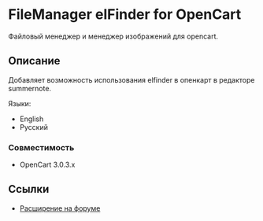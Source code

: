 # FileManager elFinder for OpenCart

Файловый менеджер и менеджер изображений для opencart.

## Описание

Добавляет возможность использования elfinder в опенкарт в редакторе summernote.

Языки:
- English
- Русский


### Совместимость
- OpenCart 3.0.3.x

## Ссылки
- [Расширение на форуме](https://forum.opencart.name/resources/Менеджер-файлов-elfinder-для-opencart.111/)
